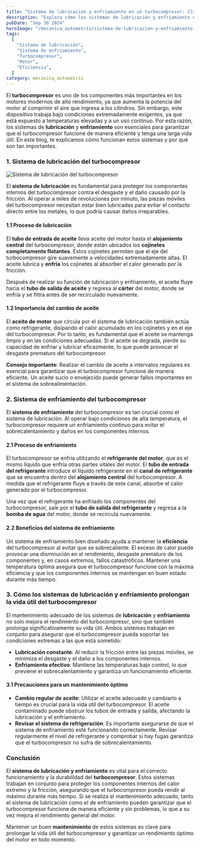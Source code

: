 ```yaml
---
title: "Sistema de lubricación y enfriamiento en un turbocompresor: Clave para el rendimiento y la durabilidad"
description: "Explora cómo los sistemas de lubricación y enfriamiento en un turbocompresor son esenciales para el rendimiento, eficiencia y durabilidad del motor, protegiendo los componentes internos del calor y la fricción."
pubDate: "Sep 30 2024"
heroImage: "/mecanica_automotriz/sistema-de-lubricacion-y-enfriamiento-en-un-turbocompresor.webp"
tags:
  [
    "Sistema de lubricación",
    "Sistema de enfriamiento",
    "Turbocompresor",
    "Motor",
    "Eficiencia",
  ]
category: mecanica_automotriz
---
```


El **turbocompresor** es uno de los componentes más importantes en los motores modernos de alto rendimiento, ya que aumenta la potencia del motor al comprimir el aire que ingresa a los cilindros. Sin embargo, este dispositivo trabaja bajo condiciones extremadamente exigentes, ya que está expuesto a temperaturas elevadas y a un uso continuo. Por esta razón, los sistemas de **lubricación** y **enfriamiento** son esenciales para garantizar que el turbocompresor funcione de manera eficiente y tenga una larga vida útil. En este blog, te explicamos cómo funcionan estos sistemas y por qué son tan importantes.

### 1. Sistema de lubricación del turbocompresor

![Sistema de lubricación del turbocompresor](/mecanica_automotriz/sistema-de-lubricacion-y-enfriamiento-en-un-turbocompresor2.png)

El **sistema de lubricación** es fundamental para proteger los componentes internos del turbocompresor contra el desgaste y el daño causado por la fricción. Al operar a miles de revoluciones por minuto, las piezas móviles del turbocompresor necesitan estar bien lubricadas para evitar el contacto directo entre los metales, lo que podría causar daños irreparables.

#### 1.1 Proceso de lubricación

El **tubo de entrada de aceite** lleva aceite del motor hasta el **alojamiento central** del turbocompresor, donde están ubicados los **cojinetes completamente flotantes**. Estos cojinetes permiten que el eje del turbocompresor gire suavemente a velocidades extremadamente altas. El aceite lubrica y **enfría** los cojinetes al absorber el calor generado por la fricción.

Después de realizar su función de lubricación y enfriamiento, el aceite fluye hacia el **tubo de salida de aceite** y regresa al **cárter** del motor, donde se enfría y se filtra antes de ser recirculado nuevamente.

#### 1.2 Importancia del cambio de aceite

El **aceite de motor** que circula por el sistema de lubricación también actúa como refrigerante, disipando el calor acumulado en los cojinetes y en el eje del turbocompresor. Por lo tanto, es fundamental que el aceite se mantenga limpio y en las condiciones adecuadas. Si el aceite se degrada, pierde su capacidad de enfriar y lubricar eficazmente, lo que puede provocar el desgaste prematuro del turbocompresor.

**Consejo importante**: Realizar el cambio de aceite a intervalos regulares es esencial para garantizar que el turbocompresor funcione de manera eficiente. Un aceite sucio o envejecido puede generar fallos importantes en el sistema de sobrealimentación.

### 2. Sistema de enfriamiento del turbocompresor

El **sistema de enfriamiento** del turbocompresor es tan crucial como el sistema de lubricación. Al operar bajo condiciones de alta temperatura, el turbocompresor requiere un enfriamiento continuo para evitar el sobrecalentamiento y daños en los componentes internos.

#### 2.1 Proceso de enfriamiento

El turbocompresor se enfría utilizando el **refrigerante del motor**, que es el mismo líquido que enfría otras partes vitales del motor. El **tubo de entrada del refrigerante** introduce el líquido refrigerante en el **canal de refrigerante** que se encuentra dentro del **alojamiento central** del turbocompresor. A medida que el refrigerante fluye a través de este canal, absorbe el calor generado por el turbocompresor.

Una vez que el refrigerante ha enfriado los componentes del turbocompresor, sale por el **tubo de salida del refrigerante** y regresa a la **bomba de agua** del motor, donde se recircula nuevamente.

#### 2.2 Beneficios del sistema de enfriamiento

Un sistema de enfriamiento bien diseñado ayuda a mantener la **eficiencia** del turbocompresor al evitar que se sobrecaliente. El exceso de calor puede provocar una disminución en el rendimiento, desgaste prematuro de los componentes y, en casos extremos, fallos catastróficos. Mantener una temperatura óptima asegura que el turbocompresor funcione con la máxima eficiencia y que los componentes internos se mantengan en buen estado durante más tiempo.

### 3. Cómo los sistemas de lubricación y enfriamiento prolongan la vida útil del turbocompresor

El mantenimiento adecuado de los sistemas de **lubricación** y **enfriamiento** no solo mejora el rendimiento del turbocompresor, sino que también prolonga significativamente su vida útil. Ambos sistemas trabajan en conjunto para asegurar que el turbocompresor pueda soportar las condiciones extremas a las que está sometido:

- **Lubricación constante**: Al reducir la fricción entre las piezas móviles, se minimiza el desgaste y el daño a los componentes internos.
- **Enfriamiento efectivo**: Mantiene las temperaturas bajo control, lo que previene el sobrecalentamiento y garantiza un funcionamiento eficiente.

#### 3.1 Precauciones para un mantenimiento óptimo

- **Cambio regular de aceite**: Utilizar el aceite adecuado y cambiarlo a tiempo es crucial para la vida útil del turbocompresor. El aceite contaminado puede obstruir los tubos de entrada y salida, afectando la lubricación y el enfriamiento.
- **Revisar el sistema de refrigeración**: Es importante asegurarse de que el sistema de enfriamiento esté funcionando correctamente. Revisar regularmente el nivel de refrigerante y comprobar si hay fugas garantiza que el turbocompresor no sufra de sobrecalentamiento.

### Conclusión

El **sistema de lubricación y enfriamiento** es vital para el correcto funcionamiento y la durabilidad del **turbocompresor**. Estos sistemas trabajan en conjunto para proteger los componentes internos del calor extremo y la fricción, asegurando que el turbocompresor pueda rendir al máximo durante más tiempo. Si se realiza el mantenimiento adecuado, tanto el sistema de lubricación como el de enfriamiento pueden garantizar que el turbocompresor funcione de manera eficiente y sin problemas, lo que a su vez mejora el rendimiento general del motor.

Mantener un buen **mantenimiento** de estos sistemas es clave para prolongar la vida útil del turbocompresor y garantizar un rendimiento óptimo del motor en todo momento.
